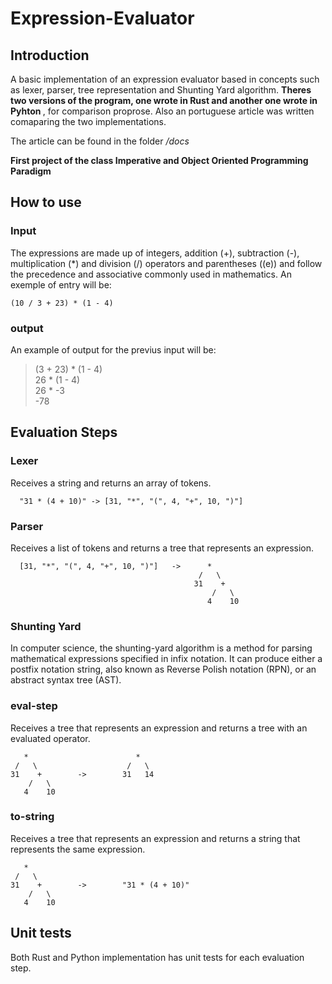 # Expression-Evaluator

## Introduction

A basic implementation of an expression evaluator based in concepts such as lexer, parser, tree representation and Shunting Yard algorithm. <b> Theres two versions of the program, one wrote in Rust and another one wrote in Pyhton </b>, for comparison proprose. Also an portuguese article was written comaparing the two implementations.

The article can be found in the folder <i>/docs</i>

<b>First project of the class Imperative and Object Oriented Programming Paradigm </b>

## How to use

### Input 
The expressions are made up of integers, addition (+), subtraction (-), multiplication (*) and division (/) operators and parentheses ((e)) and follow the precedence and associative commonly used in mathematics. An exemple of entry will be:

    (10 / 3 + 23) * (1 - 4)

### output
An example of output for the previus input will be:

> (3 + 23) * (1 - 4)\
26 * (1 - 4)\
26 * -3\
-78

## Evaluation Steps

### Lexer

Receives a string and returns an array of tokens.

      "31 * (4 + 10)" -> [31, "*", "(", 4, "+", 10, ")"]
      
### Parser

Receives a list of tokens and returns a tree that represents an expression.
      
      [31, "*", "(", 4, "+", 10, ")"]   ->      *
                                              /   \
                                             31    +
                                                 /   \
                                                4    10
### Shunting Yard

In computer science, the shunting-yard algorithm is a method for parsing mathematical expressions specified in infix notation. It can produce either a postfix notation string, also known as Reverse Polish notation (RPN), or an abstract syntax tree (AST).

### eval-step

Receives a tree that represents an expression and returns a tree with an evaluated operator.

       *                        *
     /   \                    /   \
    31    +        ->        31   14
        /   \
       4    10

### to-string

Receives a tree that represents an expression and returns a string that represents the same expression.

       *
     /   \
    31    +        ->        "31 * (4 + 10)"
        /   \
       4    10

## Unit tests

Both Rust and Python implementation has unit tests for each evaluation step.
